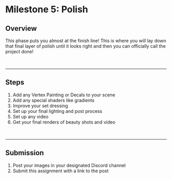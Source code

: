 # Milestone 5: Polish

<h2>Overview</h2>
<p>This phase puts you almost at the finish line! This is where you will lay down that final layer of polish until it looks right and then you can officially call the project done!</p>
<p>&nbsp;</p>
<hr>
<h2>Steps</h2>
<ol>
<li>Add any Vertex Painting or Decals to your scene</li>
<li>Add any special shaders like gradients</li>
<li>Improve your set dressing</li>
<li>Set up your final lighting and post process</li>
<li>Set up any video</li>
<li>Get your final renders of beauty shots and video</li>
</ol>
<p>&nbsp;</p>
<hr>
<h2>Submission</h2>
<ol>
<li>Post your images in your designated Discord channel</li>
<li>Submit this assignment with a link to the post</li>
</ol>